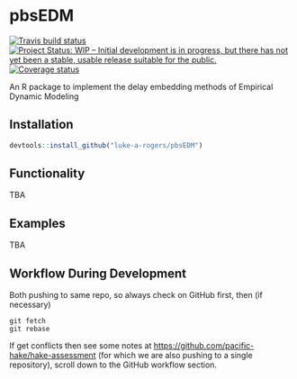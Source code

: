 
<!-- README.md is generated from README.Rmd. Please edit that file -->

# pbsEDM

[![Travis build
status](https://travis-ci.org/luke-a-rogers/pbsEDM.svg?branch=master)](https://travis-ci.org/luke-a-rogers/pbsEDM)
[![Project Status: WIP – Initial development is in progress, but there
has not yet been a stable, usable release suitable for the
public.](https://www.repostatus.org/badges/latest/wip.svg)](https://www.repostatus.org/#wip)
[![Coverage
status](https://codecov.io/gh/luke-a-rogers/pbsEDM/branch/master/graph/badge.svg)](https://codecov.io/github/luke-a-rogers/pbsEDM?branch=master)

An R package to implement the delay embedding methods of Empirical
Dynamic Modeling

## Installation

``` r
devtools::install_github("luke-a-rogers/pbsEDM")
```

## Functionality

TBA

## Examples

TBA

## Workflow During Development

Both pushing to same repo, so always check on GitHub first, then (if
necessary)

    git fetch
    git rebase

If get conflicts then see some notes at
<https://github.com/pacific-hake/hake-assessment> (for which we are also
pushing to a single repository), scroll down to the GitHub workflow
section.

